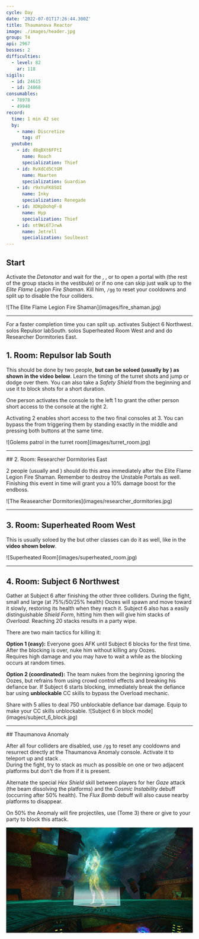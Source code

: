 ```yaml
---
cycle: Day
date: '2022-07-01T17:26:44.300Z'
title: Thaumanova Reactor
image: ./images/header.jpg
group: T4
api: 2967
bosses: 2
difficulties:
  - level: 82
    ar: 118
sigils:
  - id: 24615
  - id: 24868
consumables:
  - 78978
  - 49940
record:
  time: 1 min 42 sec
  by:
    - name: Discretize
      tag: dT
  youtube:
    - id: d8qBXt6FFtI
      name: Roach
      specialization: Thief
    - id: RvXdCd5CtGM
      name: Maarten
      specialization: Guardian
    - id: r9xYuFK85UI
      name: Inky
      specialization: Renegade
    - id: XDKpDohqF-8
      name: Hyp
      specialization: Thief
    - id: nt9Wi6TJrwA
      name: Jetrell
      specialization: Soulbeast
---
```


<Grid>
<GridItem xs="12" sm="8">

## Start

Activate the _Detonator_ and wait for the <Specialization name="Renegade"/>, <Specialization name="Weaver"/>, <Specialization name="Guardian"/> or <Specialization name="Daredevil"/> to open a portal with <Item id="78978"/> (the rest of the group stacks <Boon name="Might"/> in the vestibule) or if no one can skip just walk up to the _Elite Flame Legion Fire Shaman_. Kill him, `/gg` to reset your cooldowns and split up to disable the four colliders.

<Tabs>
<Tab specialization="Renegade">
<ProfessionVideo title="First skip" profession="Revenant" src="lEdoox14vME"/>
</Tab>

<Tab specialization="Weaver">
<ProfessionVideo title="First skip" profession="Weaver" timestamp="8" src="OjUvCp2h_04"/>
</Tab>

<Tab specialization="Guardian">
<ProfessionVideo title="First skip" profession="Guardian" timestamp="480" src="MmJTsOhdQeo"/>
</Tab>

<Tab specialization="Daredevil">
<ProfessionVideo title="First skip" profession="Thief" timestamp="217" src="Alpgs_GaZV0"/>
</Tab>
</Tabs>
</GridItem>

<GridItem xs="12" sm="4">
![The Elite Flame Legion Fire Shaman](images/fire_shaman.jpg)
</GridItem>

</Grid>

---

<Grid>
<GridItem xs="12" sm="12">

<Warning>
For a faster completion time you can split up. <Specialization name="Berserker"/> activates Subject 6 <Label>Northwest</Label>. <Specialization name="Guardian"/> solos Repulsor lab<Label>South</Label>. <Specialization name="Weaver"/> solos Superheated Room <Label>West</Label> and <Specialization name="Renegade"/> and <Specialization name="Soulbeast"/> do Researcher Dormitories <Label>East</Label>.
</Warning>
</GridItem>

<GridItem sm="6">

## 1. Room: Repulsor lab <Label>South</Label>

This should be done by two people, **but can be soloed (usually by <Specialization name="Guardian"/>) as shown in the video below**. Learn the timing of the turret shots and jump or dodge over them. You can also take a _Safety Shield_ from the beginning and use it to block shots for a short duration.

One person activates the console to the left <Label>1</Label> to grant the other person short access to the console at the right <Label>2</Label>.

Activating <Label>2</Label> enables short access to the two final consoles at <Label>3</Label>. You can bypass the <Condition name="Immobile"/> from triggering them by standing exactly in the middle and pressing both buttons at the same time.

<ProfessionVideo title="Repulsor lab solo (any class)" profession="Guardian" timestamp="545" src="MmJTsOhdQeo"/>
</GridItem>

<GridItem sm="6">
![Golems patrol in the turret room](images/turret_room.jpg)
</GridItem>
</Grid>

---

<Grid>
<GridItem sm="8">
## 2. Room: Researcher Dormitories <Label>East</Label>

2 people (usually <Specialization name="Renegade"/> and <Specialization name="Soulbeast"/>) should do this area immediately after the Elite Flame Legion Fire Shaman. Remember to destroy the Unstable Portals as well. Finishing this event in time will grant you a 10% damage boost for the endboss.
</GridItem>

<GridItem sm="4">
![The Reasearcher Dormitories](images/researcher_dormitories.jpg)
</GridItem>
</Grid>

---

<Grid>
<GridItem sm="8">

## 3. Room: Superheated Room <Label>West</Label>

This is usually soloed by the <Specialization name="Weaver"/> but other classes can do it as well, like in the **video shown below**.

<Tabs>
<Tab specialization="renegade">
<ProfessionVideo title="Heatroom solo" profession="Renegade" timestamp="0" src="jfat_6yDqV4"/>
</Tab>

<Tab specialization="Weaver">
<ProfessionVideo title="Heatroom solo" profession="Weaver" timestamp="28" src="OjUvCp2h_04"/>
</Tab>

<Tab specialization="Guardian">
<ProfessionVideo title="Heatroom solo" profession="Guardian" timestamp="519" src="MmJTsOhdQeo"/>
</Tab>

<Tab specialization="Soulbeast">
<ProfessionVideo title="Heatroom solo" profession="Soulbeast" timestamp="152" src="3Zc_ZJqPD0s"/>
</Tab>

<Tab specialization="Berserker">
<ProfessionVideo title="Heatroom solo" profession="Berserker" timestamp="160" src="REnmbN7sZFQ"/>
</Tab>

<Tab specialization="Daredevil">
<ProfessionVideo title="Heatroom solo" profession="Daredevil" timestamp="241" src="Alpgs_GaZV0"/>
</Tab>
</Tabs>
</GridItem>

<GridItem sm="4">
![Superheated Room](images/superheated_room.jpg)
</GridItem>
</Grid>

---

<Grid>
<GridItem>

## 4. Room: Subject 6 <Label>Northwest</Label>

Gather at Subject 6 after finishing the other three colliders. During the fight, small and large (at 75%/50/25% health) Oozes will spawn and move toward it slowly, restoring its health when they reach it. Subject 6 also has a easily distinguishable _Shield Form_, hitting him then will give him stacks of _Overload_. Reaching 20 stacks results in a party wipe.

There are two main tactics for killing it:

**Option 1 (easy):** Everyone goes AFK until Subject 6 blocks for the first time. After the blocking is over, nuke him without killing any Oozes.  
Requires high damage and you may have to wait a while as the blocking occurs at random times.

**Option 2 (coordinated):** The team nukes from the beginning ignoring the Oozes, but refrains from using crowd control effects and breaking his defiance bar. If Subject 6 starts blocking, immediately break the defiance bar using **unblockable** CC skills to bypass the Overload mechanic.

<Tabs>
<Tab specialization="Daredevil">
Share <Skill id="13132"/> with 5 allies to deal 750 unblockable defiance bar damage.
</Tab>

<Tab specialization="Berserker">
Equip <Skill id="14404"/> to make your CC skills unblockable.
</Tab>
</Tabs>
</GridItem>

<GridItem>
![Subject 6 in block mode](images/subject_6_block.jpg)
</GridItem>
</Grid>

---

<Grid>
<GridItem sm="8">
## Thaumanova Anomaly

After all four colliders are disabled, use `/gg` to reset any cooldowns and resurrect directly at the Thaumanova Anomaly console. Activate it to teleport up and stack <Boon name="Might"/>.  
During the fight, try to stack as much as possible on one or two adjacent platforms but don't die from <Instability name="Social Awkwardness"/> if it is present.

Alternate the special _Hex Shield_ skill between players for her _Gaze_ attack (the beam dissolving the platforms) and the _Cosmic Instability_ debuff (occurring after 50% health). The _Flux Bomb_ debuff will also cause nearby platforms to disappear.
</GridItem>

<GridItem sm="4">
<Tabs>
<Tab specialization="guardian">
On 50% the Anomaly will fire projectiles, use <Skill name="Chapter 3: Valiant Bulwark"/> (Tome 3) there or give <Boon name="aegis"/> to your party to block this attack.
</Tab>
</Tabs>
</GridItem>
</Grid>

![Thaumanova Anomaly](images/thaumanova_anomaly.jpg)
